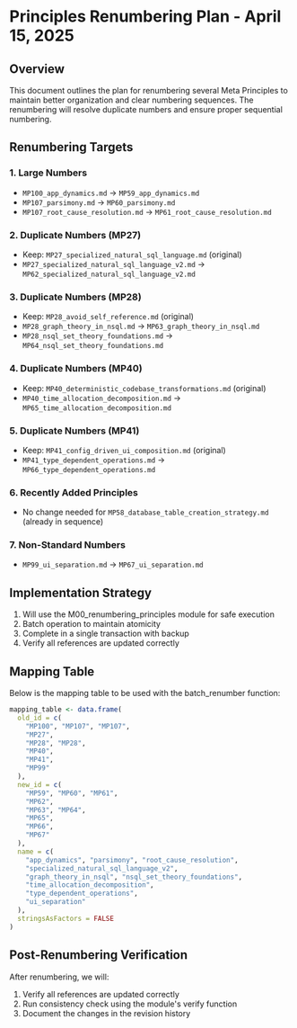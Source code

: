 # Principles Renumbering Plan - April 15, 2025

## Overview

This document outlines the plan for renumbering several Meta Principles to maintain better organization and clear numbering sequences. The renumbering will resolve duplicate numbers and ensure proper sequential numbering.

## Renumbering Targets

### 1. Large Numbers
- `MP100_app_dynamics.md` → `MP59_app_dynamics.md`
- `MP107_parsimony.md` → `MP60_parsimony.md`
- `MP107_root_cause_resolution.md` → `MP61_root_cause_resolution.md`

### 2. Duplicate Numbers (MP27)
- Keep: `MP27_specialized_natural_sql_language.md` (original)
- `MP27_specialized_natural_sql_language_v2.md` → `MP62_specialized_natural_sql_language_v2.md`

### 3. Duplicate Numbers (MP28)
- Keep: `MP28_avoid_self_reference.md` (original)
- `MP28_graph_theory_in_nsql.md` → `MP63_graph_theory_in_nsql.md`
- `MP28_nsql_set_theory_foundations.md` → `MP64_nsql_set_theory_foundations.md`

### 4. Duplicate Numbers (MP40)
- Keep: `MP40_deterministic_codebase_transformations.md` (original)
- `MP40_time_allocation_decomposition.md` → `MP65_time_allocation_decomposition.md`

### 5. Duplicate Numbers (MP41)
- Keep: `MP41_config_driven_ui_composition.md` (original)
- `MP41_type_dependent_operations.md` → `MP66_type_dependent_operations.md`

### 6. Recently Added Principles
- No change needed for `MP58_database_table_creation_strategy.md` (already in sequence)

### 7. Non-Standard Numbers
- `MP99_ui_separation.md` → `MP67_ui_separation.md`

## Implementation Strategy

1. Will use the M00_renumbering_principles module for safe execution
2. Batch operation to maintain atomicity
3. Complete in a single transaction with backup
4. Verify all references are updated correctly

## Mapping Table

Below is the mapping table to be used with the batch_renumber function:

```r
mapping_table <- data.frame(
  old_id = c(
    "MP100", "MP107", "MP107", 
    "MP27", 
    "MP28", "MP28", 
    "MP40", 
    "MP41", 
    "MP99"
  ),
  new_id = c(
    "MP59", "MP60", "MP61", 
    "MP62", 
    "MP63", "MP64", 
    "MP65", 
    "MP66", 
    "MP67"
  ),
  name = c(
    "app_dynamics", "parsimony", "root_cause_resolution", 
    "specialized_natural_sql_language_v2", 
    "graph_theory_in_nsql", "nsql_set_theory_foundations", 
    "time_allocation_decomposition", 
    "type_dependent_operations", 
    "ui_separation"
  ),
  stringsAsFactors = FALSE
)
```

## Post-Renumbering Verification

After renumbering, we will:
1. Verify all references are updated correctly
2. Run consistency check using the module's verify function
3. Document the changes in the revision history